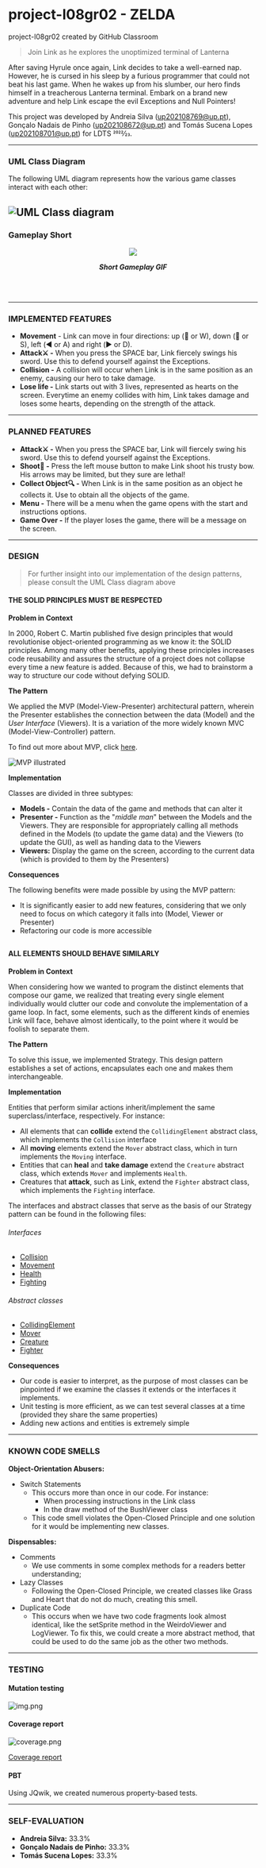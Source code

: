 # project-l08gr02 - ZELDA
project-l08gr02 created by GitHub Classroom

> Join Link as he explores the unoptimized terminal of Lanterna

After saving Hyrule once again, Link decides to take a well-earned nap. However, he is cursed in his sleep by a furious programmer that could not beat his last game. When he wakes up from his slumber, our hero finds himself in a treacherous Lanterna terminal. Embark on a brand new adventure and help Link escape the evil Exceptions and Null Pointers!

This project was developed by Andreia Silva (up202108769@up.pt), Gonçalo Nadais de Pinho (up202108672@up.pt) and Tomás Sucena Lopes (up202108701@up.pt) for LDTS 2022⁄23.

-----
### UML Class Diagram

The following UML diagram represents how the various game classes interact with each other:

![UML Class diagram](images/UML.png)
-----
### Gameplay Short

<p align="center" justify="center">
  <img src="https://github.com/FEUP-LDTS-2022/project-l08gr02/blob/master/docs/gifs/killlog.gif"
</p>
<p align="center">
  <b><i>Short Gameplay GIF</i></b>
</p>
<br>
<br />

-----
### IMPLEMENTED FEATURES

- **Movement** - Link can move in four directions: up (:arrow_up_small: or W), down (:arrow_down_small: or S), left (:arrow_backward: or A) and right (:arrow_forward: or D).
- **Attack:crossed_swords: -** When you press the SPACE bar, Link fiercely swings his sword. Use this to defend yourself against the Exceptions.
- **Collision -** A collision will occur when Link is in the same position as an enemy, causing our hero to take damage.
- **Lose life -** Link starts out with 3 lives, represented as hearts on the screen. Everytime an enemy collides with him, Link takes damage and loses some hearts, depending on the strength of the attack.

-----
### PLANNED FEATURES

- **Attack:crossed_swords: -** When you press the SPACE bar, Link will fiercely swing his sword. Use this to defend yourself against the Exceptions.
- **Shoot:bow_and_arrow: -** Press the left mouse button to make Link shoot his trusty bow. His arrows may be limited, but they sure are lethal!
- **Collect Object:mag: -** When Link is in the same position as an object he collects it. Use to obtain all the objects of the game.
- **Menu -** There will be a menu when the game opens with the start and instructions options.
- **Game Over -** If the player loses the game, there will be a message on the screen.

-----
### DESIGN

> For further insight into our implementation of the design patterns, please consult the UML Class diagram above

#### THE SOLID PRINCIPLES MUST BE RESPECTED

**Problem in Context**

In 2000, Robert C. Martin published five design principles that would revolutionise object-oriented programming as we know it: the SOLID principles. Among many other benefits, applying these principles increases code reusability and assures the structure of a project does not collapse every time a new feature is added. Because of this, we had to brainstorm a way to structure our code without defying SOLID.

**The Pattern**

We applied the MVP (Model-View-Presenter) architectural pattern, wherein the Presenter establishes the connection between the data (Model) and the *User Interface* (Viewers). It is a variation of the more widely known MVC (Model-View-Controller) pattern.

To find out more about MVP, click [here](https://www.geeksforgeeks.org/mvp-model-view-presenter-architecture-pattern-in-android-with-example/).

![MVP illustrated](images/MVP.png)

**Implementation**

Classes are divided in three subtypes:

- **Models -** Contain the data of the game and methods that can alter it
- **Presenter -** Function as the "*middle man*" between the Models and the Viewers. They are responsible for appropriately calling all methods defined in the Models (to update the game data) and the Viewers (to update the GUI), as well as handing data to the Viewers
- **Viewers:** Display the game on the screen, according to the current data (which is provided to them by the Presenters)

**Consequences**

The following benefits were made possible by using the MVP pattern:

- It is significantly easier to add new features, considering that we only need to focus on which category it falls into (Model, Viewer or Presenter)
- Refactoring our code is more accessible


##

#### ALL ELEMENTS SHOULD BEHAVE SIMILARLY

**Problem in Context**

When considering how we wanted to program the distinct elements that compose our game, we realized that treating every single element individually would clutter our code and convolute the implementation of a game loop. In fact, some elements, such as the different kinds of enemies Link will face, behave almost identically, to the point where it would be foolish to separate them.

**The Pattern**

To solve this issue, we implemented Strategy. This design pattern establishes a set of actions, encapsulates each one and makes them interchangeable. 

**Implementation**

Entities that perform similar actions inherit/implement the same superclass/interface, respectively. For instance:

- All elements that can **collide** extend the ```CollidingElement``` abstract class, which implements the ```Collision``` interface
- All **moving** elements extend the ```Mover``` abstract class, which in turn implements the ```Moving``` interface.
- Entities that can **heal** and **take damage** extend the ```Creature``` abstract class, which extends ```Mover``` and implements ```Health```.
- Creatures that **attack**, such as Link, extend the ```Fighter``` abstract class, which implements the ```Fighting``` interface.

The interfaces and abstract classes that serve as the basis of our Strategy pattern can be found in the following files:

###### Interfaces
- [Collision](https://github.com/FEUP-LDTS-2022/project-l08gr02/blob/master/src/main/java/com/l08gr02/zelda/models/elements/actions/Collision.java)
- [Movement](https://github.com/FEUP-LDTS-2022/project-l08gr02/blob/master/src/main/java/com/l08gr02/zelda/models/elements/actions/Movement.java)
- [Health](https://github.com/FEUP-LDTS-2022/project-l08gr02/blob/master/src/main/java/com/l08gr02/zelda/models/elements/actions/Health.java)
- [Fighting](https://github.com/FEUP-LDTS-2022/project-l08gr02/blob/master/src/main/java/com/l08gr02/zelda/models/elements/actions/Fighting.java)

###### Abstract classes
- [CollidingElement](https://github.com/FEUP-LDTS-2022/project-l08gr02/blob/master/src/main/java/com/l08gr02/zelda/models/elements/CollidingElement.java)
- [Mover](https://github.com/FEUP-LDTS-2022/project-l08gr02/blob/master/src/main/java/com/l08gr02/zelda/models/elements/moving/Mover.java)
- [Creature](https://github.com/FEUP-LDTS-2022/project-l08gr02/blob/master/src/main/java/com/l08gr02/zelda/models/elements/moving/Creature.java)
- [Fighter](https://github.com/FEUP-LDTS-2022/project-l08gr02/blob/master/src/main/java/com/l08gr02/zelda/models/elements/moving/Fighter.java)

**Consequences**

- Our code is easier to interpret, as the purpose of most classes can be pinpointed if we examine the classes it extends or the interfaces it implements.
- Unit testing is more efficient, as we can test several classes at a time (provided they share the same properties)
- Adding new actions and entities is extremely simple
------

### KNOWN CODE SMELLS

**Object-Orientation Abusers:**
- Switch Statements 
  - This occurs more than once in our code. For instance: 
    - When processing instructions in the Link class 
    - In the draw method of the BushViewer class
  - This code smell violates the Open-Closed Principle and one solution for it would be implementing new classes.    

**Dispensables:**
- Comments
  - We use comments in some complex methods for a readers better understanding;
- Lazy Classes
  - Following the Open-Closed Principle, we created classes like Grass and Heart that do not do much, creating this smell.
- Duplicate Code
  - This occurs when we have two code fragments look almost identical, like the setSprite method in the WeirdoViewer and LogViewer.  To fix this, we could create a more abstract method, that could be used to do the same job as the other two methods.
------

### TESTING

#### Mutation testing
![img.png](images/pitest_coverage.png)

#### Coverage report
![coverage.png](images/coverage.png)

[Coverage report](https://github.com/FEUP-LDTS-2022/project-l08gr02/tree/master/docs/report)

#### PBT

Using JQwik, we created numerous property-based tests.

------

### SELF-EVALUATION

- **Andreia Silva:** 33.3%
- **Gonçalo Nadais de Pinho:** 33.3%
- **Tomás Sucena Lopes:** 33.3%

